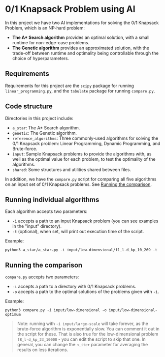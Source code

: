 # 0/1 Knapsack Problem using AI

In this project we have two AI implementations for solving the 0/1 Knapsack Problem, which is an NP-hard problem:<br>

* <b>The A* Search algorithm</b> provides an optimal solution, with a small runtime for non-edge-case problems.<br>
* <b>The Genetic algorithm</b> provides an approximated solution, with the trade-off between runtime and optimality being controllable through the choice of hyperparameters.<br>

## Requirements

Requirements for this project are the `scipy` package for running `linear_programming.py`, and the `tabulate` package for running `compare.py`.

## Code structure

Directories in this project include:<br>

* `a_star`: The A* Search algorithm.<br>
* `genetic`: The Genetic algorithm.<br>
* `reference_algorithms`: Three commonly-used algorithms for solving the 0/1 Knapsack problem: Linear Programming, Dynamic Programming, and Brute-force.<br>
* `input`: Sample Knapsack problems to provide the algorithms with, as well as the optimal value for each problem, to test the optimality of the algorithms.<br>
* `shared`: Some structures and utilities shared between files.<br>

In addition, we have the `compare.py` script for comparing all five algorithms on an input set of 0/1 Knapsack problems. See [Running the comparison](#running-the-comparison).<br>

## Running individual algorithms

Each algorithm accepts two parameters:<br>

* `-i` accepts a path to an input Knapsack problem (you can see examples in the "input" directory).<br>
* `-t` (optional), when set, will print out execution time of the script.<br>

Example:<br>

```
python3 a_star/a_star.py -i input/low-dimensional/f1_l-d_kp_10_269 -t
```

## Running the comparison

`compare.py` accepts two parameters:<br>

* `-i` accepts a path to a directory with 0/1 Knapsack problems.<br>
* `-o` accepts a path to the optimal solutions of the problems given with `-i`.<br>

Example:<br>

```
python3 compare.py -i input/low-dimensional -o input/low-dimensional-optimum
```

> Note: running with `-i input/large-scale` will take forever, as the brute-force algorithm is exponentially slow. You can comment it out in the script for these. That is also true for the low-dimensional problem `f8_l-d_kp_23_10000` - you can edit the script to skip that one. In general, you can change the `n_iter` parameter for averaging the results on less iterations.<br>
